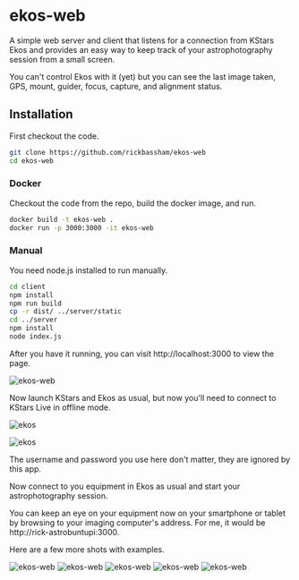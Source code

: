 # ekos-web

A simple web server and client that listens for a connection from KStars Ekos
and provides an easy way to keep track of your astrophotography session from a
small screen.

You can't control Ekos with it (yet) but you can see the last image taken,
GPS, mount, guider, focus, capture, and alignment status.

## Installation

First checkout the code.

```bash
git clone https://github.com/rickbassham/ekos-web
cd ekos-web
```

### Docker

Checkout the code from the repo, build the docker image, and run.

```bash
docker build -t ekos-web .
docker run -p 3000:3000 -it ekos-web
```

### Manual

You need node.js installed to run manually.

```bash
cd client
npm install
npm run build
cp -r dist/ ../server/static
cd ../server
npm install
node index.js
```

After you have it running, you can visit http://localhost:3000 to view the page.

![ekos-web](docs/1.png)

Now launch KStars and Ekos as usual, but now you'll need to connect to KStars Live
in offline mode.

![ekos](docs/ekos.png)

![ekos](docs/ekos-live.png)

The username and password you use here don't matter, they are ignored by this app.

Now connect to you equipment in Ekos as usual and start your astrophotography
session.

You can keep an eye on your equipment now on your smartphone or tablet by browsing to your
imaging computer's address. For me, it would be http://rick-astrobuntupi:3000.

Here are a few more shots with examples.

![ekos-web](docs/2.png)
![ekos-web](docs/3.png)
![ekos-web](docs/4.png)
![ekos-web](docs/5.png)
![ekos-web](docs/6.png)
